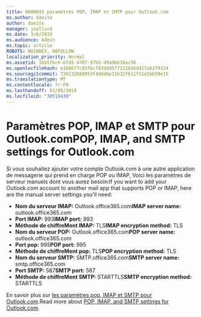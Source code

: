 ```yaml
---
title: 8000043 paramètres POP, IMAP et SMTP pour Outlook.com
ms.author: daeite
author: daeite
manager: joallard
ms.date: 3/8/2019
ms.audience: Admin
ms.topic: article
ROBOTS: NOINDEX, NOFOLLOW
localization_priority: Normal
ms.assetid: 16b5fbc6-6f45-4707-97bb-49a9b610ac56
ms.openlocfilehash: e1686f7c03fbcf83ddd5f7122836d427a6379324
ms.sourcegitcommit: 738132680953f4dd46e11b32f611f21e5bb59e15
ms.translationtype: MT
ms.contentlocale: fr-FR
ms.lasthandoff: 03/08/2019
ms.locfileid: "30510430"
---
```

# <a name="pop-imap-and-smtp-settings-for-outlookcom"></a><span data-ttu-id="bd474-102">Paramètres POP, IMAP et SMTP pour Outlook.com</span><span class="sxs-lookup"><span data-stu-id="bd474-102">POP, IMAP, and SMTP settings for Outlook.com</span></span>

<span data-ttu-id="bd474-103">Si vous souhaitez ajouter votre compte Outlook.com à une autre application de messagerie qui prend en charge POP ou IMAP, Voici les paramètres de serveur manuels dont vous aurez besoin:</span><span class="sxs-lookup"><span data-stu-id="bd474-103">If you want to add your Outlook.com account to another mail app that supports POP or IMAP, here are the manual server settings you'll need:</span></span>
  
- <span data-ttu-id="bd474-104">**Nom du serveur IMAP:** Outlook.office365.com</span><span class="sxs-lookup"><span data-stu-id="bd474-104">**IMAP server name:** outlook.office365.com</span></span> 
- <span data-ttu-id="bd474-105">**Port IMAP:** 993</span><span class="sxs-lookup"><span data-stu-id="bd474-105">**IMAP port:** 993</span></span>   
- <span data-ttu-id="bd474-106">**Méthode de chiffreMent IMAP:** TLS</span><span class="sxs-lookup"><span data-stu-id="bd474-106">**IMAP encryption method:** TLS</span></span>   
- <span data-ttu-id="bd474-107">**Nom du serveur POP:** Outlook.office365.com</span><span class="sxs-lookup"><span data-stu-id="bd474-107">**POP server name:** outlook.office365.com</span></span>  
- <span data-ttu-id="bd474-108">**Port pop:** 995</span><span class="sxs-lookup"><span data-stu-id="bd474-108">**POP port:** 995</span></span>  
- <span data-ttu-id="bd474-109">**Méthode de chiffreMent pop:** TLS</span><span class="sxs-lookup"><span data-stu-id="bd474-109">**POP encryption method:** TLS</span></span>  
- <span data-ttu-id="bd474-110">**Nom du serveur SMTP:** SMTP.office365.com</span><span class="sxs-lookup"><span data-stu-id="bd474-110">**SMTP server name:** smtp.office365.com</span></span> 
- <span data-ttu-id="bd474-111">**Port SMTP:** 587</span><span class="sxs-lookup"><span data-stu-id="bd474-111">**SMTP port:** 587</span></span> 
- <span data-ttu-id="bd474-112">**Méthode de chiffreMent SMTP:** STARTTLS</span><span class="sxs-lookup"><span data-stu-id="bd474-112">**SMTP encryption method:** STARTTLS</span></span> 

<span data-ttu-id="bd474-113">En savoir plus sur [les paramètres pop, IMAP et SMTP pour Outlook.com](https://go.microsoft.com/fwlink/p/?linkid=2001402&amp;clcid=0x409).</span><span class="sxs-lookup"><span data-stu-id="bd474-113">Read more about [POP, IMAP, and SMTP settings for Outlook.com](https://go.microsoft.com/fwlink/p/?linkid=2001402&amp;clcid=0x409).</span></span>